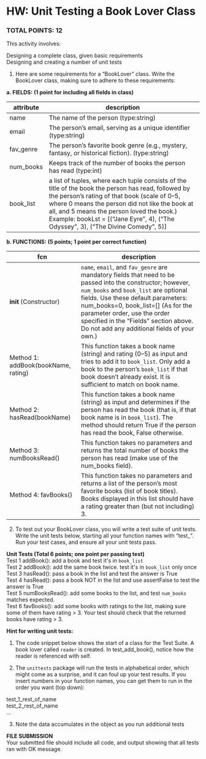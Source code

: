 # HW: Unit Testing a Book Lover Class
### TOTAL POINTS: 12

This activity involves:

Designing a complete class, given basic requirements  
Designing and creating a number of unit tests  
1. Here are some requirements for a “BookLover” class. Write the BookLover class, making sure to adhere to these requirements:

 

**a. FIELDS: (1 point for including all fields in class)**  

|attribute |description|
|--- |---|
|name|The name of the person (type:string)|
|email|The person’s email, serving as a unique identifier (type:string)|
|fav_genre|The person’s favorite book genre (e.g., mystery, fantasy, or historical fiction).  (type:string)|
|num_books|Keeps track of the number of books the person has read (type:int)|
|book_list|a list of tuples, where each tuple consists of the title of the book the person has read, followed by the person’s rating of that book (scale of 0–5, where 0 means the person did not like the book at all, and 5 means the person loved the book.) Example: bookLst = [(“Jane Eyre”, 4), (“The Odyssey”, 3), (“The Divine Comedy”, 5)]


**b. FUNCTIONS: (5 points; 1 point per correct function)**  

|fcn |description|
|--- |---|
|__init__ (Constructor)	|`name`, `email`, and `fav_genre` are mandatory fields that need to be passed into the constructor; however, `num_books` and `book_list` are optional fields. Use these default parameters: num_books=0, book_list=[] (As for the parameter order, use the order specified in the “Fields” section above. Do not add any additional fields of your own.)
|Method 1: addBook(bookName, rating)	|This function takes a book name (string) and rating (0–5) as input and tries to add it to `book_list`. Only add a book to the person’s `book_list` if that book doesn’t already exist. It is sufficient to match on book name.|
|Method 2: hasRead(bookName)	|This function takes a book name (string) as input and determines if the person has read the book (that is, if that book name is in `book_list`). The method should return True if the person has read the book, False otherwise.
|Method 3: numBooksRead()	|This function takes no parameters and returns the total number of books the person has read (make use of the num_books field).
|Method 4: favBooks()	|This function takes no parameters and returns a list of the person’s most favorite books (list of book titles). Books displayed in this list should have a rating greater than (but not including) 3.


2. To test out your BookLover class, you will write a test suite of unit tests.  
Write the unit tests below, starting all your function names with “test_”.  
Run your test cases, and ensure all your unit tests pass.  

**Unit Tests (Total 6 points; one point per passing test)**  
Test 1 addBook(): add a book and test it's in `book_list`  
Test 2 addBook(): add the same book twice. test it's in `book_list` only once  
Test 3 hasRead(): pass a book in the list and test the answer is True  
Test 4 hasRead(): pass a book NOT in the list and use assertFalse to test the answer is True  
Test 5 numBooksRead(): add some books to the list, and test `num_books` matches expected.  
Test 6 favBooks(): add some books with ratings to the list, making sure some of them have rating > 3. Your test should check that the returned books have rating > 3.  

**Hint for writing unit tests:**  
1) The code snippet below shows the start of a class for the Test Suite.
A book lover called `reader` is created.
In test_add_book(), notice how the reader is referenced with self.  

2) The `unittests` package will run the tests in alphabetical order, which might come as a surprise, and it can foul up your test results.
If you insert numbers in your function names, you can get them to run in the order you want (top down):

test_1_rest_of_name  
test_2_rest_of_name  
...  

3) Note the data accumulates in the object as you run additional tests

**FILE SUBMISSION**  
Your submitted file should include all code, and output showing that all tests ran with OK message.

